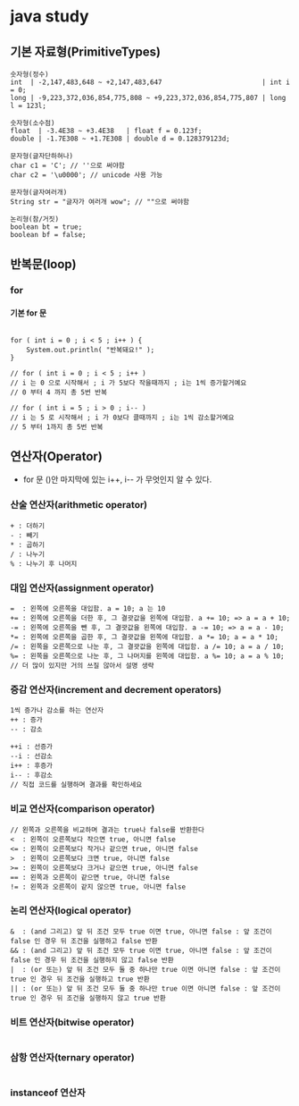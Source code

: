 # java study

## 기본 자료형(PrimitiveTypes)

```
숫자형(정수)
int  | -2,147,483,648 ~ +2,147,483,647                         | int i = 0;
long | -9,223,372,036,854,775,808 ~ +9,223,372,036,854,775,807 | long l = 123l;

숫자형(소수점)
float  | -3.4E38 ~ +3.4E38   | float f = 0.123f;
double | -1.7E308 ~ +1.7E308 | double d = 0.128379123d;
```

```
문자형(글자단하혀나)
char c1 = 'C'; // ''으로 써야함
char c2 = '\u0000'; // unicode 사용 가능

문자형(글자여러개)
String str = "글자가 여러개 wow"; // ""으로 써야함
```

```
논리형(참/거짓)
boolean bt = true;
boolean bf = false;
```

## 반복문(loop)

### for

#### 기본 for 문

```

for ( int i = 0 ; i < 5 ; i++ ) {
    System.out.println( "반복돼요!" );
}

// for ( int i = 0 ; i < 5 ; i++ ) 
// i 는 0 으로 시작해서 ; i 가 5보다 작을때까지 ; i는 1씩 증가할거예요
// 0 부터 4 까지 총 5번 반복

// for ( int i = 5 ; i > 0 ; i-- ) 
// i 는 5 로 시작해서 ; i 가 0보다 클때까지 ; i는 1씩 감소할거예요
// 5 부터 1까지 총 5번 반복
```

## 연산자(Operator)

* for 문 ()안 마지막에 있는 i++, i-- 가 무엇인지 알 수 있다.

### 산술 연산자(arithmetic operator)

```
+ : 더하기
- : 빼기
* : 곱하기
/ : 나누기
% : 나누기 후 나머지
```

### 대입 연산자(assignment operator)
```
=  : 왼쪽에 오른쪽을 대입함. a = 10; a 는 10
+= : 왼쪽에 오른쪽을 더한 후, 그 결괏값을 왼쪽에 대입함. a += 10; => a = a + 10;
-= : 왼쪽에 오른쪽을 뺀 후, 그 결괏값을 왼쪽에 대입함. a -= 10; => a = a - 10;
*= : 왼쪽에 오른쪽을 곱한 후, 그 결괏값을 왼쪽에 대입함. a *= 10; a = a * 10;
/= : 왼쪽을 오른쪽으로 나눈 후, 그 결괏값을 왼쪽에 대입함. a /= 10; a = a / 10;
%= : 왼쪽을 오른쪽으로 나눈 후, 그 나머지를 왼쪽에 대입함. a %= 10; a = a % 10;
// 더 많이 있지만 거의 쓰질 않아서 설명 생략
```

### 증감 연산자(increment and decrement operators)
```
1씩 증가나 감소를 하는 연산자
++ : 증가
-- : 감소

++i : 선증가 
--i : 선감소
i++ : 후증가
i-- : 후감소
// 직접 코드를 실행하며 결과를 확인하세요
```

### 비교 연산자(comparison operator)
```
// 왼쪽과 오른쪽을 비교하며 결과는 true나 false를 반환한다
<  : 왼쪽이 오른쪽보다 작으면 true, 아니면 false
<= : 왼쪽이 오른쪽보다 작거나 같으면 true, 아니면 false
>  : 왼쪽이 오른쪽보다 크면 true, 아니면 false
>= : 왼쪽이 오른쪽보다 크거나 같으면 true, 아니면 false
== : 왼쪽과 오른쪽이 같으면 true, 아니면 false
!= : 왼쪽과 오른쪽이 같지 않으면 true, 아니면 false
```

### 논리 연산자(logical operator)
```
&  : (and 그리고) 앞 뒤 조건 모두 true 이면 true, 아니면 false : 앞 조건이 false 인 경우 뒤 조건을 실행하고 false 반환
&& : (and 그리고) 앞 뒤 조건 모두 true 이면 true, 아니면 false : 앞 조건이 false 인 경우 뒤 조건을 실행하지 않고 false 반환
|  : (or 또는) 앞 뒤 조건 모두 둘 중 하나만 true 이면 아니면 false : 앞 조건이 true 인 경우 뒤 조건을 실행하고 true 반환
|| : (or 또는) 앞 뒤 조건 모두 둘 중 하나만 true 이면 아니면 false : 앞 조건이 true 인 경우 뒤 조건을 실행하지 않고 true 반환
```

### 비트 연산자(bitwise operator)
```
```

### 삼항 연산자(ternary operator)
```
```

### instanceof 연산자
```
```
